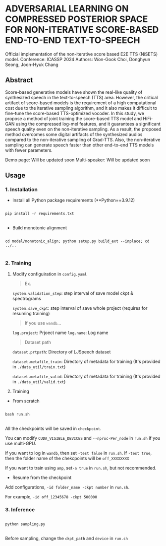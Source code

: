 # ADVERSARIAL LEARNING ON COMPRESSED POSTERIOR SPACE FOR NON-ITERATIVE SCORE-BASED END-TO-END TEXT-TO-SPEECH

Official implementation of the non-iterative score based E2E TTS (NiSETS) model.
Conference: ICASSP 2024
Authors: Won-Gook Choi, Donghyun Seong, Joon-Hyuk Chang

## Abstract
Score-based generative models have shown the real-like quality of synthesized speech in the text-to-speech (TTS) area.
However, the critical artifact of score-based models is the requirement of a high computational cost due to the iterative sampling algorithm, and it also makes it difficult to fine-tune the score-based TTS-optimized vocoder.
In this study, we propose a method of joint training the score-based TTS model and HiFi-GAN using the compressed log-mel features, and it guarantees a significant speech quality even on the non-iterative sampling.
As a result, the proposed method overcomes some digital artifacts of the synthesized audios compared to the non-iterative sampling of Grad-TTS.
Also, the non-iterative sampling can generate speech faster than other end-to-end TTS models with fewer parameters.

Demo page: Will be updated soon
Multi-speaker: Will be updated soon

## Usage
### 1. Installation
* Install all Python package requirements (**Python==3.9.12)
<pre>
<code>
pip install -r requirements.txt
</code>
</pre>

* Build monotonic alignment
<pre>
<code>
cd model/monotonic_align; python setup.py build_ext --inplace; cd ../..
</code>
</pre>

### 2. Training
1) Modify configuiration in `config.yaml`
    > Ex.

    `system.validation_step`: step interval of save model ckpt & spectrograms

    `system.save_ckpt`: step interval of save whole project (requires for resuming training)

    > If you use `wandb`...

    `log.project`: Prjoect name
    `log.name`: Log name

    > Dataset path

    `dataset.prtpath`: Directory of LJSpeech dataset

    `dataset.metafile_train`: Directory of metadata for training (It's provided in `./data_util/train.txt`)

    `dataset.metafile_valid`: Directory of metadata for training (It's provided in `./data_util/valid.txt`)

2) Training
* From scratch

<pre>
<code>
bash run.sh
</code>
</pre>
All the checkpoints will be saved in `checkpoint`.

You can modify `CUDA_VISIBLE_DEVICES` and `--nproc-Per_node` in `run.sh` if you use multi-GPU.

If you want to log in `wandb`, then set `-test false` in `run.sh`.
If `-test true`, then the folder name of the chekcpoints will be `off_XXXXXXXX`

If you want to train using `amp`, set`-a true` in `run.sh`, but not recommended.


* Resume from the checkpoint

Add configurations, `-id folder_name -ckpt number` in `run.sh`.

For example, `-id off_12345678 -ckpt 500000`


### 3. Inference
<pre>
<code>
python sampling.py
</code>
</pre>

Before sampling, change the `ckpt_path` and `device` in `run.sh`